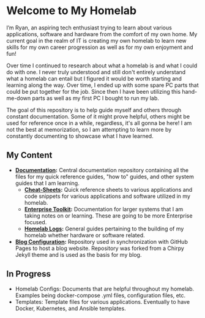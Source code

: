 # Welcome to My Homelab

I’m Ryan, an aspiring tech enthusiast trying to learn about various applications, software and hardware from the comfort of my own home. My current goal in the realm of IT is creating my own homelab to learn new skills for my own career progression as well as for my own enjoyment and fun! 

Over time I continued to research about what a homelab is and what I could do with one. I never truly understood and still don't entirely understand what a homelab can entail but I figured it would be worth starting and learning along the way. Over time, I ended up with some spare PC parts that could be put together for the job. Since then I have been utilizing this hand-me-down parts as well as my first PC I bought to run my lab. 

The goal of this repository is to help guide myself and others through constant documentation. Some of it might prove helpful, others might be used for reference once in a while, regardless, it's all gonna be here! I am not the best at memorization, so I am attempting to learn more by constantly documenting to showcase what I have learned.

## My Content

- **[Documentation](https://github.com/rshoedizzle/Documentation):** Central documentation repository containing all the files for my quick reference guides, "how to" guides, and other system guides that I am learning.
	- **[Cheat-Sheets](https://github.com/rshoedizzle/Documentation/tree/main/Cheat%20Sheets):** Quick reference sheets to various applications and code snippets for various applications and software utilized in my homelab.
	- **[Enterprise Toolkit](https://github.com/rshoedizzle/Documentation/tree/main/Enterprise%20Toolkit):** Documentation for larger systems that I am taking notes on or learning. These are going to be more Enterprise focused.
	- **[Homelab Logs](https://github.com/rshoedizzle/Documentation/tree/main/Homelab%20Logs):** General guides pertaining to the building of my homelab whether hardware or software related.
- **[Blog Configuration](https://github.com/rshoedizzle/rshoedizzle.github.io):** Repository used in synchronization with GitHub Pages to host a blog website. Repository was forked from a Chirpy Jekyll theme and is used as the basis for my blog.

## In Progress

- Homelab Configs: Documents that are helpful throughout my homelab. Examples being docker-compose .yml files, configuration files, etc.
- Templates: Template files for various applications. Eventually to have Docker, Kubernetes, and Ansible templates.
